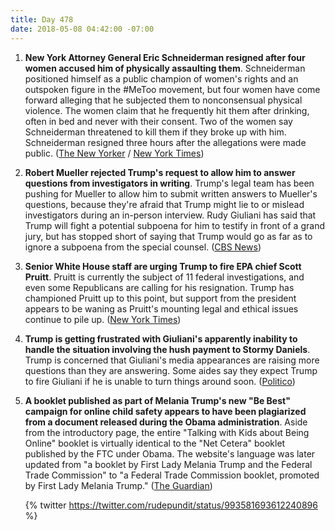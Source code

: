 ```yaml
---
title: Day 478
date: 2018-05-08 04:42:00 -07:00
---
```


1. **New York Attorney General Eric Schneiderman resigned after four women accused him of physically assaulting them**. Schneiderman positioned himself as a public champion of women's rights and an outspoken figure in the #MeToo movement, but four women have come forward alleging that he subjected them to nonconsensual physical violence. The women claim that he frequently hit them after drinking, often in bed and never with their consent. Two of the women say Schneiderman threatened to kill them if they broke up with him. Schneiderman resigned three hours after the allegations were made public. ([The New Yorker](https://www.newyorker.com/news/news-desk/four-women-accuse-new-yorks-attorney-general-of-physical-abuse) / [New York Times](https://www.nytimes.com/2018/05/07/nyregion/new-york-attorney-general-eric-schneiderman-abuse.html))

2. **Robert Mueller rejected Trump's request to allow him to answer questions from investigators in writing**. Trump's legal team has been pushing for Mueller to allow him to submit written answers to Mueller's questions, because they're afraid that Trump might lie to or mislead investigators during an in-person interview. Rudy Giuliani has said that Trump will fight a potential subpoena for him to testify in front of a grand jury, but has stopped short of saying that Trump would go as far as to ignore a subpoena from the special counsel. ([CBS News](https://www.cbsnews.com/news/mueller-rejects-potus-request-to-answer-questions-in-writing/))

3. **Senior White House staff are urging Trump to fire EPA chief Scott Pruitt**. Pruitt is currently the subject of 11 federal investigations, and even some Republicans are calling for his resignation. Trump has championed Pruitt up to this point, but support from the president appears to be waning as Pruitt's mounting legal and ethical issues continue to pile up. ([New York Times](https://www.nytimes.com/2018/05/07/climate/trump-fire-pruitt-epa.html))

4. **Trump is getting frustrated with Giuliani's apparently inability to handle the situation involving the hush payment to Stormy Daniels**. Trump is concerned that Giuliani's media appearances are raising more questions than they are answering. Some aides say they expect Trump to fire Giuliani if he is unable to turn things around soon. ([Politico](https://www.politico.com/story/2018/05/07/trump-giuliani-fallout-stormy-daniels-573196))

5. **A  booklet published as part of Melania Trump's new "Be Best" campaign for online child safety appears to have been plagiarized from a document released during the Obama administration**. Aside from the introductory page, the entire "Talking with Kids about Being Online" booklet is virtually identical to the "Net Cetera" booklet published by the FTC under Obama. The website's language was later updated from "a booklet by First Lady Melania Trump and the Federal Trade Commission" to "a Federal Trade Commission booklet, promoted by First Lady Melania Trump." ([The Guardian](https://www.theguardian.com/us-news/2018/may/07/melania-trump-plagiarism-row-be-best-campaign))
   

   {% twitter https://twitter.com/rudepundit/status/993581693612240896 %}